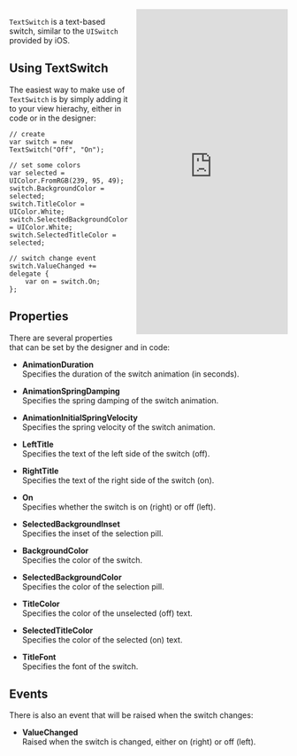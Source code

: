 
<iframe src="https://appetize.io/embed/4q3gea06fwytz18tb6x56kfna0?device=iphone5s&scale=75&autoplay=true&orientation=portrait&deviceColor=black" 
        width="274px" height="587px" frameborder="0" scrolling="no"
        style="float:right;margin-left:1em;">&nbsp;</iframe>

`TextSwitch` is a text-based switch, similar to the `UISwitch` provided by iOS.

##  Using TextSwitch

The easiest way to make use of `TextSwitch` is by simply adding it to your
view hierachy, either in code or in the designer:

    // create
    var switch = new TextSwitch("Off", "On");
    
    // set some colors
    var selected = UIColor.FromRGB(239, 95, 49);
    switch.BackgroundColor = selected;
    switch.TitleColor = UIColor.White;
    switch.SelectedBackgroundColor = UIColor.White;
    switch.SelectedTitleColor = selected;
    
    // switch change event
    switch.ValueChanged += delegate {
        var on = switch.On;
    };

## Properties

There are several properties that can be set by the designer and in code:

 * **AnimationDuration**  
   Specifies the duration of the switch animation (in seconds).

 * **AnimationSpringDamping**  
   Specifies the spring damping of the switch animation.

 * **AnimationInitialSpringVelocity**  
   Specifies the spring velocity of the switch animation.

 * **LeftTitle**  
   Specifies the text of the left side of the switch (off).

 * **RightTitle**  
   Specifies the text of the right side of the switch (on).

 * **On**  
   Specifies whether the switch is on (right) or off (left).

 * **SelectedBackgroundInset**  
   Specifies the inset of the selection pill.

 * **BackgroundColor**  
   Specifies the color of the switch.

 * **SelectedBackgroundColor**  
   Specifies the color of the selection pill.

 * **TitleColor**  
   Specifies the color of the unselected (off) text.

 * **SelectedTitleColor**  
   Specifies the color of the selected (on) text.

 * **TitleFont**  
   Specifies the font of the switch.

## Events

There is also an event that will be raised when the switch changes:

 * **ValueChanged**  
   Raised when the switch is changed, either on (right) or off (left).
